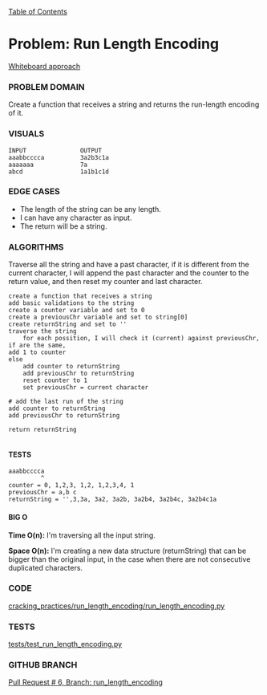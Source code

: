 [Table of Contents](../../README.md)


# Problem: Run Length Encoding

[Whiteboard approach](https://docs.google.com/document/d/1i43Q4TKveuODiBX1T2QS0x_21xca5uBK_a513cS9P9U/edit?usp=sharing)

### PROBLEM DOMAIN
Create a function that receives a string and returns the run-length encoding of it.

### VISUALS
```
INPUT               OUTPUT
aaabbcccca 		    3a2b3c1a
aaaaaaa 			7a
abcd				1a1b1c1d
```

### EDGE CASES
- The length of the string can be any length.
- I can have any character as input.
- The return will be a string.

### ALGORITHMS
Traverse all the string and have a past character, if it is different from the current character, I will append the past character and the counter to the return value, and then reset my counter and last character.

```
create a function that receives a string
add basic validations to the string
create a counter variable and set to 0
create a previousChr variable and set to string[0]
create returnString and set to ''
traverse the string
	for each possition, I will check it (current) against previousChr,
if are the same,
add 1 to counter
else
	add counter to returnString
	add previousChr to returnString
	reset counter to 1
	set previousChr = current character

# add the last run of the string
add counter to returnString
add previousChr to returnString

return returnString


```


#### TESTS
```
aaabbcccca
         ^
counter = 0, 1,2,3, 1,2, 1,2,3,4, 1
previousChr = a,b c
returnString = '',3,3a, 3a2, 3a2b, 3a2b4, 3a2b4c, 3a2b4c1a

```


#### BIG O
**Time O(n):** I'm traversing all the input string.

**Space O(n):** I'm creating a new data structure (returnString) that can be bigger than the original input, in the case when there are not consecutive duplicated characters.


### CODE
[cracking_practices/run_length_encoding/run_length_encoding.py](run_length_encoding.py)


### TESTS
[tests/test_run_length_encoding.py](../../tests/test_run_length_encoding.py)

### GITHUB BRANCH

[Pull Request # 6, Branch: run_length_encoding](https://github.com/ilealm/cracking-practices/pull/6)
